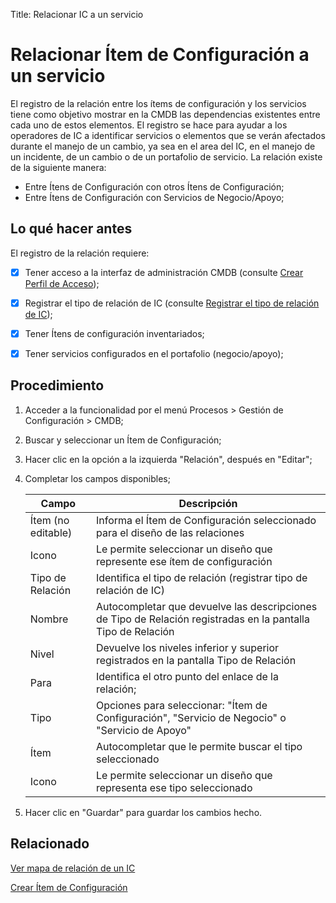 Title: Relacionar IC a un servicio

# Relacionar Ítem de Configuración a un servicio

El registro de la relación entre los ítems de configuración y los servicios tiene como objetivo mostrar en la CMDB las dependencias existentes entre cada uno de estos elementos. El registro se hace para ayudar a los operadores de IC a identificar servicios o elementos que se verán afectados durante el manejo de un cambio, ya sea en el area del IC, en el manejo de un incidente, de un cambio o  de un portafolio de servicio.
La relación existe de la siguiente manera:

- Entre Ítens de Configuración con otros Ítens de Configuración;
- Entre Ítens de Configuración con Servicios de Negocio/Apoyo;

## Lo qué hacer antes

El registro de la relación requiere:

- [X] Tener acceso a la interfaz de administración CMDB (consulte [Crear Perfil de Acceso][1]);

- [X] Registrar el tipo de relación de IC (consulte [Registrar el tipo de relación de IC][2]);

- [X] Tener Ítens de configuración inventariados;

- [X] Tener servicios configurados en el portafolio (negocio/apoyo);

## Procedimiento

1. Acceder a la funcionalidad por el menú Procesos > Gestión de Configuración > CMDB;

2. Buscar y seleccionar un Ítem de Configuración;

3. Hacer clic en la opción a la izquierda "Relación", después en "Editar";

4. Completar los campos disponibles;

    | Campo | Descripción |
    |-------|-----------|
    |Ítem (no editable) | Informa el Ítem de Configuración seleccionado para el diseño de las relaciones|
    |Icono | Le permite seleccionar un diseño que represente ese ítem de configuración |
    |Tipo de Relación| Identifica el tipo de relación (registrar tipo de relación de IC) |
    |Nombre|Autocompletar que devuelve las descripciones de Tipo de Relación registradas en la pantalla Tipo de Relación|
    |Nivel|Devuelve los niveles inferior y superior registrados en la pantalla Tipo de Relación|
    |Para|Identifica el otro punto del enlace de la relación;|
    |Tipo| Opciones para seleccionar: "Ítem de Configuración", "Servicio de Negocio" o "Servicio de Apoyo"|
    |Ítem|Autocompletar que le permite buscar el tipo seleccionado|
    |Icono|Le permite seleccionar un diseño que representa ese tipo seleccionado|

5. Hacer clic en "Guardar" para guardar los cambios hecho.

## Relacionado

[Ver mapa de relación de un IC][4]

[Crear Ítem de Configuración][3]

[1]:/es-es/4biz-helium/initial-settings/access-settings/profile/create-profile-access.html
[2]:/es-es/4biz-helium/processes/configuration/configuration/create-type-relationship-ci.html
[3]:/es-es/4biz-helium/processes/configuration/use/register-CI.html
[4]:/es-es/4biz-helium/processes/configuration/use/view-ci-relationship-map.html
